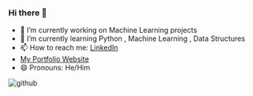 ### Hi there 👋



- 🔭 I’m currently working on Machine Learning projects
- 🌱 I’m currently learning Python , Machine Learning , Data Structures
- 📫 How to reach me: [LinkedIn](https://www.linkedin.com/in/ayush-sinha-042a69192/)
- [My Portfolio Website](https://sinhaayush0829.wixsite.com/thatsme)
- 😄 Pronouns: He/Him

![github](https://img.shields.io/badge/GitHub-000000?style=for-the-badge&logo=GitHub&logoColor=white)
